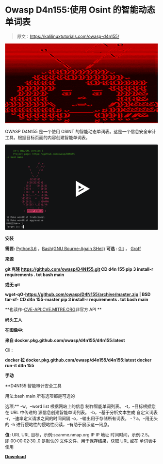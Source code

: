 # Owasp D4n155:使用 Osint 的智能动态单词表

> 原文：<https://kalilinuxtutorials.com/owasp-d4n155/>

[![Owasp D4n155 : Intelligent & Dynamic Wordlist Using Osint](img/180a85427b9d5708ca911e5f72e3e5fa.png "Owasp D4n155 : Intelligent & Dynamic Wordlist Using Osint")](https://1.bp.blogspot.com/-ijaX8sO0Ms8/XlWLGZys6GI/AAAAAAAAFGQ/AJSocaDphVY5EmQs50iOpHKOBfp5__cZwCLcBGAsYHQ/s1600/Osint.png)

OWASP D4N155 是一个使用 OSINT 的智能动态单词表。这是一个信息安全审计工具，根据目标页面的内容创建智能单词表。

[![](img/2e9a6b703b96cfab6eb8fa5ff767e52a.png)](https://asciinema.org/a/294029)

**安装**

**需要:** [Python3.6](https://realpython.com/installing-python/) ，[Bash(GNU Bourne-Again SHell)](https://www.gnu.org/software/bash/#download)
**可选** : [Git](https://git-scm.com/book/en/v2/Getting-Started-Installing-Git) ， [Groff](https://www.gnu.org/software/groff/)

**来源**

**git 克隆 https://github.com/owasp/D4N155.git
CD d4n 155
pip 3 install-r requirements . txt
bash main**

**或无 git**

**wget-qO-https://github.com/owasp/D4N155/archive/master.zip | BSD tar-xf-
CD d4n 155-master
pip 3 install-r requirements . txt
bash main**

**也读作-[CVE-API:CVE.MITRE.ORG](https://kalilinuxtutorials.com/cve-api/)非官方 API **

**码头工人**

**在图像中:**

**来自 docker.pkg.github.com/owasp/d4n155/d4n155:latest**

Cli :

**docker 拉 docker.pkg.github.com/owasp/d4n155/d4n155:latest
docker run-it d4n 155**

**手动**

**D4N155:智能审计安全工具

用法:bash main
所有选项都是可选的

选项:**
-w，–word list 根据网站上的信息
制作智能单词列表。
-t，–目标根据您在 URL 中传递的
源信息创建智能单词列表。
-b，–基于分析文本生成
自定义词表
-r，–速率定义请求之间的时间间隔
-o，–输出用于存储所有词表。
-？a，–用无头的
-h 进行侵略性的侵略性阅读，–有助于展示这一讯息。

**值:**
URL URL 目标，示例:scanme.nmap.org
IP IP 地址
时间时间，示例:2.5。即:00:00:02:30..0 是默认的
文件文件，用于保存结果，获取 URL 或在
单词表中使用

[**Download**](https://github.com/OWASP/D4N155)